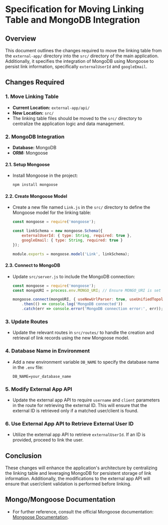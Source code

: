 # Specification for Moving Linking Table and MongoDB Integration

## Overview
This document outlines the changes required to move the linking table from the `external-app/` directory into the `src/` directory of the main application. Additionally, it specifies the integration of MongoDB using Mongoose to persist link information, specifically `externalUserId` and `googleEmail`.

## Changes Required

### 1. Move Linking Table
- **Current Location:** `external-app/api/`
- **New Location:** `src/`
- The linking table files should be moved to the `src/` directory to centralize the application logic and data management.

### 2. MongoDB Integration
- **Database:** MongoDB
- **ORM:** Mongoose

#### 2.1. Setup Mongoose
- Install Mongoose in the project:
  ```bash
  npm install mongoose
  ```

#### 2.2. Create Mongoose Model
- Create a new file named `Link.js` in the `src/` directory to define the Mongoose model for the linking table:
  ```javascript
  const mongoose = require('mongoose');

  const linkSchema = new mongoose.Schema({
      externalUserId: { type: String, required: true },
      googleEmail: { type: String, required: true }
  });

  module.exports = mongoose.model('Link', linkSchema);
  ```

#### 2.3. Connect to MongoDB
- Update `src/server.js` to include the MongoDB connection:
  ```javascript
  const mongoose = require('mongoose');
  const mongoURI = process.env.MONGO_URI; // Ensure MONGO_URI is set in your .env file

  mongoose.connect(mongoURI, { useNewUrlParser: true, useUnifiedTopology: true })
      .then(() => console.log('MongoDB connected'))
      .catch(err => console.error('MongoDB connection error:', err));
  ```

### 3. Update Routes
- Update the relevant routes in `src/routes/` to handle the creation and retrieval of link records using the new Mongoose model.

### 4. Database Name in Environment
- Add a new environment variable `DB_NAME` to specify the database name in the `.env` file:
  ```plaintext
  DB_NAME=your_database_name
  ```

### 5. Modify External App API
- Update the external app API to require `username` and `client` parameters in the route for retrieving the external ID. This will ensure that the external ID is retrieved only if a matched user/client is found.

### 6. Use External App API to Retrieve External User ID
- Utilize the external app API to retrieve `externalUserId`. If an ID is provided, proceed to link the user.

## Conclusion
These changes will enhance the application's architecture by centralizing the linking table and leveraging MongoDB for persistent storage of link information. Additionally, the modifications to the external app API will ensure that user/client validation is performed before linking.

## Mongo/Mongoose Documentation
- For further reference, consult the official Mongoose documentation: [Mongoose Documentation](https://mongoosejs.com/docs/).
